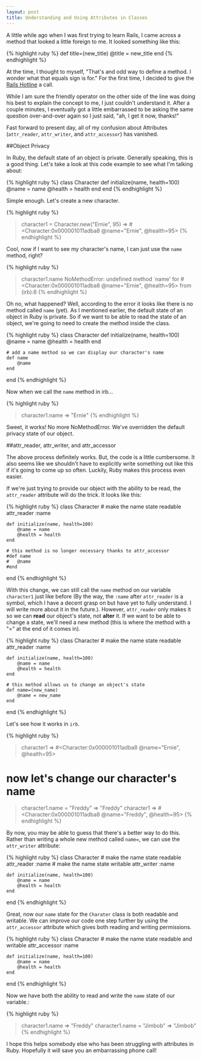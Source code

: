 ```yaml
---
layout: post
title: Understanding and Using Attributes in Classes
---
```

A little while ago when I was first trying to learn Rails, I came across a method that looked a little foreign to me. It looked something like this:

{% highlight ruby %}
def title=(new_title)
	@title = new_title
end
{% endhighlight %}

At the time, I thought to myself, "That's and odd way to define a method. I wonder what that equals sign is for." For the first time, I decided to give the [Rails Hotline](http://rails.pockethotline.com/) a call.

While I am sure the friendly operator on the other side of the line was doing his best to explain the concept to me, I just couldn't understand it. After a couple minutes, I eventually got a little embarrassed to be asking the same question over-and-over again so I just said, "ah, I get it now, thanks!"

Fast forward to present day, all of my confusion about Attributes (`attr_reader`, `attr_writer`, and `attr_accessor`) has vanished.

##Object Privacy

In Ruby, the default state of an object is private. Generally speaking, this is a good thing. Let's take a look at this code example to see what I'm talking about:

{% highlight ruby %}
class Character
	def initialize(name, health=100)
		@name = name
		@health = health
	end
end
{% endhighlight %}

Simple enough. Let's create a new character.

{% highlight ruby %}
> character1 = Character.new("Ernie", 95)
=> #<Character:0x000001011adba8 @name="Ernie", @health=95>
{% endhighlight %}

Cool, now if I want to see my character's name, I can just use the `name` method, right?

{% highlight ruby %}
> character1.name
NoMethodError: undefined method `name' for #<Character:0x000001011adba8 @name="Ernie", @health=95>
	from (irb):8
{% endhighlight %}

Oh no, what happened? Well, according to the error it looks like there is no method called `name` (yet). As I mentioned earlier, the default state of an object in Ruby is private. So if we want to be able to read the state of an object, we're going to need to create the method inside the class.

{% highlight ruby %}
class Character
	def initialize(name, health=100)
		@name = name
		@health = health
	end
	
	# add a name method so we can display our character's name
	def name
		@name
	end
end
{% endhighlight %}

Now when we call the `name` method in irb...

{% highlight ruby %}
> character1.name
=> "Ernie"
{% endhighlight %}

Sweet, it works! No more NoMethodError. We've overridden the default privacy state of our object.

##attr_reader, attr_writer, and attr_accessor

The above process definitely works. But, the code is a little cumbersome. It also seems like we shouldn't have to explicitly write something out like this if it's going to come up so often. Luckily, Ruby makes this process even easier.

If we're just trying to provide our object with the ability to be read, the `attr_reader` attribute will do the trick. It looks like this:

{% highlight ruby %}
class Character
	# make the name state readable
	attr_reader :name
	
	def initialize(name, health=100)
		@name = name
		@health = health
	end
	
	# this method is no longer necessary thanks to attr_accessor
	#def name
	#	@name
	#end
end
{% endhighlight %}

With this change, we can still call the `name` method on our variable `character1` just like before (By the way, the `:name` after `attr_reader` is a symbol, which I have a decent grasp on but have yet to fully understand. I will write more about it in the future.). However, `attr_reader` only makes it so we can **read** our object's state, not **alter** it. If we want to be able to change a state, we'll need a new method (this is where the method with a "=" at the end of it comes in).

{% highlight ruby %}
class Character
	# make the name state readable
	attr_reader :name
	
	def initialize(name, health=100)
		@name = name
		@health = health
	end
	
	# this method allows us to change an object's state
	def name=(new_name)
		@name = new_name
	end
end
{% endhighlight %}

Let's see how it works in `irb`.

{% highlight ruby %}
> character1
=> #<Character:0x000001011adba8 @name="Ernie", @health=95>

# now let's change our character's name

> character1.name = "Freddy"
=> "Freddy" 
> character1
=> #<Character:0x000001011adba8 @name="Freddy", @health=95>
{% endhighlight %}

By now, you may be able to guess that there's a better way to do this. Rather than writing a whole new method called `name=`, we can use the `attr_writer` attribute:

{% highlight ruby %}
class Character
	# make the name state readable
	attr_reader :name
	# make the name state writable
	attr_writer :name
	
	def initialize(name, health=100)
		@name = name
		@health = health
	end
end
{% endhighlight %}

Great, now our `name` state for the `Charater` class is both readable and writable. We can improve our code one step further by using the `attr_accessor` attribute which gives both reading and writing permissions.

{% highlight ruby %}
class Character
	# make the name state readable and writable
	attr_accessor :name
	
	def initialize(name, health=100)
		@name = name
		@health = health
	end
end
{% endhighlight %}

Now we have both the ability to read and write the `name` state of our variable.:

{% highlight ruby %}
> character1.name
=> "Freddy" 
> character1.name = "Jimbob"
=> "Jimbob"
{% endhighlight %}

I hope this helps somebody else who has been struggling with attributes in Ruby. Hopefully it will save you an embarrassing phone call!
























